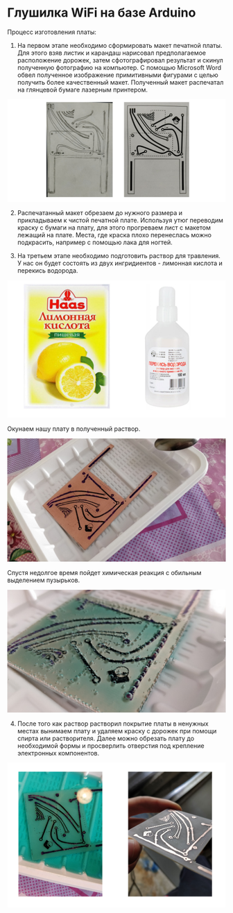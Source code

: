 # Глушилка WiFi на базе Arduino

Процесс изготовления платы: 

1) На первом этапе необходимо сформировать макет печатной платы. Для этого взяв листик и карандаш нарисовал предполагаемое расположение дорожек, затем сфотографировал результат и скинул полученную фотографию на компьютер. С помощью Microsoft Word обвел полученное изображение примитивными фигурами с целью получить более качественный макет. Полученный макет распечатал на глянцевой бумаге лазерным принтером.

![Image alt](https://github.com/ArtemAvanesov/Arduino-WIFI-Jammer/raw/master/Изображения/model.jpg)

2) Распечатанный макет обрезаем до нужного размера и прикладываем к чистой печатной плате. Используя утюг переводим краску с бумаги на плату, для этого прогреваем лист с макетом лежащий на плате. Места, где краска плохо перенеслась можно подкрасить, например с помощью лака для ногтей.

3) На третьем этапе необходимо подготовить раствор для травления. У нас он будет состоять из двух ингридиентов - лимонная кислота и перекись водорода. 

![Image alt](https://github.com/ArtemAvanesov/Arduino-WIFI-Jammer/raw/master/Изображения/ingredients.jpg)

Окунаем нашу плату в полученный раствор.

![Image alt](https://github.com/ArtemAvanesov/Arduino-WIFI-Jammer/raw/master/Изображения/board1.jpg)

Спустя недолгое время пойдет химическая реакция с обильным выделением пузырьков.

![Image alt](https://github.com/ArtemAvanesov/Arduino-WIFI-Jammer/raw/master/Изображения/board2.jpg)

4) После того как раствор растворил покрытие платы в ненужных местах вынимаем плату и удаляем краску с дорожек при помощи спирта или растворителя. Далее можно обрезать плату до необходимой формы и просверлить отверстия под крепление электронных компонентов.

![Image alt](https://github.com/ArtemAvanesov/Arduino-WIFI-Jammer/raw/master/Изображения/board3.jpg)
